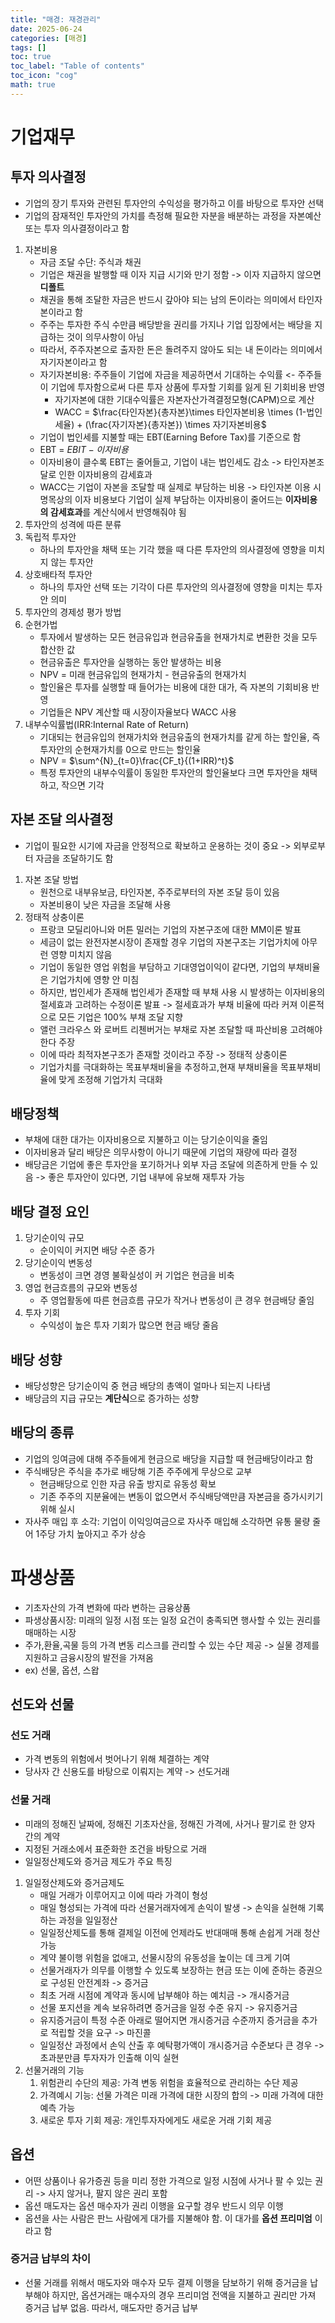 ```yaml
---
title: "매경: 재경관리"
date: 2025-06-24
categories: [매경]
tags: []
toc: true
toc_label: "Table of contents"
toc_icon: "cog"
math: true
---
```


# 기업재무

## 투자 의사결정
- 기업의 장기 투자와 관련된 투자안의 수익성을 평가하고 이를 바탕으로 투자안 선택
- 기업의 잠재적인 투자안의 가치를 측정해 필요한 자분을 배분하는 과정을 자본예산 또는 투자 의사결정이라고 함

1. 자본비용
   - 자금 조달 수단: 주식과 채권
   - 기업은 채권을 발행할 때 이자 지급 시기와 만기 정함 -> 이자 지급하지 않으면 **디폴트**
   - 채권을 통해 조달한 자금은 반드시 갚아야 되는 남의 돈이라는 의미에서 타인자본이라고 함
   - 주주는 투자한 주식 수만큼 배당받을 권리를 가지나 기업 입장에서는 배당을 지급하는 것이 의무사항이 아님
   - 따라서, 주주자본으로 출자한 돈은 돌려주지 않아도 되는 내 돈이라는 의미에서 자기자본이라고 함
   - 자기자본비용: 주주들이 기업에 자금을 제공하면서 기대하는 수익률 <- 주주들이 기업에 투자함으로써 다른 투자 상품에 투자할 기회를 잃게 된 기회비용 반영
     - 자기자본에 대한 기대수익률은 자본자산가격결정모형(CAPM)으로 계산
     - WACC = $\frac{타인자본}{총자본}\times 타인자본비용 \times (1-법인세율) + (\frac{자기자본}{총자본}) \times 자기자본비용$
   - 기업이 법인세를 지불할 때는 EBT(Earning Before Tax)를 기준으로 함
   - EBT = $EBIT - 이자비용$
   - 이자비용이 클수록 EBT는 줄어들고, 기업이 내는 법인세도 감소 -> 타인자본조달로 인한 이자비용의 감세효과
   - WACC는 기업이 자본을 조달할 때 실제로 부담하는 비용 -> 타인자본 이용 시 명목상의 이자 비용보다 기업이 실제 부담하는 이자비용이 줄어드는 **이자비용의 감세효과**를 계산식에서 반영해줘야 됨
2. 투자안의 성격에 따른 분류
  1. 독립적 투자안
     - 하나의 투자안을 채택 또는 기각 했을 때 다른 투자안의 의사결정에 영향을 미치지 않는 투자안
  2. 상호배타적 투자안
     - 하나의 투자안 선택 또는 기각이 다른 투자안의 의사결정에 영향을 미치는 투자안 의미
3. 투자안의 경제성 평가 방법
  1. 순현가법
     - 투자에서 발생하는 모든 현금유입과 현금유출을 현재가치로 변환한 것을 모두 합산한 값
     - 현금유출은 투자안을 실행하는 동안 발생하는 비용
     - NPV = 미래 현금유입의 현재가치 - 현금유출의 현재가치
     - 할인율은 투자를 실행할 때 들어가는 비용에 대한 대가, 즉 자본의 기회비용 반영
     - 기업들은 NPV 계산할 때 시장이자율보다 WACC 사용
  2. 내부수익률법(IRR:Internal Rate of Return)
     - 기대되는 현금유입의 현재가치와 현금유출의 현재가치를 같게 하는 할인율, 즉 투자안의 순현재가치를 0으로 만드는 할인율
     - NPV = $\sum^{N}_{t=0}\frac{CF_t}{(1+IRR)^t}$
     - 특정 투자안의 내부수익률이 동일한 투자안의 할인율보다 크면 투자안을 채택하고, 작으면 기각

## 자본 조달 의사결정
- 기업이 필요한 시기에 자금을 안정적으로 확보하고 운용하는 것이 중요 -> 외부로부터 자금을 조달하기도 함
1. 자본 조달 방법
   - 원천으로 내부유보금, 타인자본, 주주로부터의 자본 조달 등이 있음
   - 자본비용이 낮은 자금을 조달해 사용
2. 정태적 상충이론
   - 프랑코 모딜리아니와 머튼 밀러는 기업의 자본구조에 대한 MM이론 발표
   - 세금이 없는 완전자본시장이 존재할 경우 기업의 자본구조는 기업가치에 아무런 영향 미치지 않음
   - 기업이 동일한 영업 위험을 부담하고 기대영업이익이 같다면, 기업의 부채비율은 기업가치에 영향 안 미침
   - 하지만, 법인세가 존재해 법인세가 존재할 때 부채 사용 시 발생하는 이자비용의 절세효과 고려하는 수정이론 발표 -> 절세효과가 부채 비율에 따라 커져 이론적으로 모든 기업은 100% 부채 조달 지향
   - 앨런 크라우스 와 로버트 리첸버거는 부채로 자본 조달할 때 파산비용 고려해야 한다 주장
   - 이에 따라 최적자본구조가 존재할 것이라고 주장 -> 정태적 상충이론
   - 기업가치를 극대화하는 목표부채비율을 추정하고,현재 부채비율을 목표부채비율에 맞게 조정해 기업가치 극대화

## 배당정책
- 부채에 대한 대가는 이자비용으로 지불하고 이는 당기순이익을 줄임
- 이자비용과 달리 배당은 의무사항이 아니기 때문에 기업의 재량에 따라 결정
- 배당금은 기업에 좋은 투자안을 포기하거나 외부 자금 조달에 의존하게 만들 수 있음 -> 좋은 투자안이 있다면, 기업 내부에 유보해 재투자 가능

## 배당 결정 요인
1. 당기순이익 규모
   - 순이익이 커지면 배당 수준 증가
2. 당기순이익 변동성
   - 변동성이 크면 경영 불확실성이 커 기업은 현금을 비축
3. 영업 현금흐름의 규모와 변동성
   - 주 영업활동에 따른 현금흐름 규모가 작거나 변동성이 큰 경우 현금배당 줄임
4. 투자 기회
   - 수익성이 높은 투자 기회가 많으면 현금 배당 줄음

## 배당 성향
- 배당성향은 당기순이익 중 현금 배당의 총액이 얼마나 되는지 나타냄
- 배당금의 지급 규모는 **계단식**으로 증가하는 성향

## 배당의 종류
- 기업의 잉여금에 대해 주주들에게 현금으로 배당을 지급할 때 현금배당이라고 함
- 주식배당은 주식을 추가로 배당해 기존 주주에게 무상으로 교부
  - 현금배당으로 인한 자금 유출 방지로 유동성 확보
  - 기존 주주의 지분율에는 변동이 없으면서 주식배당액만큼 자본금을 증가시키기 위해 실시
- 자사주 매입 후 소각: 기업이 이익잉여금으로 자사주 매입해 소각하면 유통 물량 줄어 1주당 가치 높아지고 주가 상승

# 파생상품
- 기초자산의 가격 변화에 따라 변하는 금융상품
- 파생상품시장: 미래의 일정 시점 또는 일정 요건이 충족되면 행사할 수 있는 권리를 매매하는 시장
- 주가,환율,곡물 등의 가격 변동 리스크를 관리할 수 있는 수단 제공 -> 실물 경제를 지원하고 금융시장의 발전을 가져옴
- ex) 선물, 옵션, 스왑

## 선도와 선물

### 선도 거래
- 가격 변동의 위험에서 벗어나기 위해 체결하는 계약
- 당사자 간 신용도를 바탕으로 이뤄지는 계약 -> 선도거래

### 선물 거래
- 미래의 정해진 날짜에, 정해진 기초자산을, 정해진 가격에, 사거나 팔기로 한 양자 간의 계약
- 지정된 거래소에서 표준화한 조건을 바탕으로 거래
- 일일정산제도와 증거금 제도가 주요 특징
1. 일일정산제도와 증거금제도
   - 매일 거래가 이루어지고 이에 따라 가격이 형성
   - 매일 형성되는 가격에 따라 선물거래자에게 손익이 발생 -> 손익을 실현해 기록하는 과정을 일일정산
   - 일일정산제도를 통해 결제일 이전에 언제라도 반대매매 통해 손쉽게 거래 청산 가능
   - 계약 불이행 위험을 없애고, 선물시장의 유동성을 높이는 데 크게 기여
   - 선물거래자가 의무를 이행할 수 있도록 보장하는 현금 또는 이에 준하는 증권으로 구성된 안전계좌 -> 증거금
   - 최초 거래 시점에 계약과 동시에 납부해야 하는 예치금 -> 개시증거금
   - 선물 포지션을 계속 보유하려면 증거금을 일정 수준 유지 -> 유지증거금
   - 유지증거금이 특정 수준 아래로 떨어지면 개시증거금 수준까지 증거금을 추가로 적립할 것을 요구 -> 마진콜
   - 일일정산 과정에서 손익 산출 후 예탁평가액이 개시증거금 수준보다 큰 경우 -> 초과분만큼 투자자가 인출해 이익 실현
2. 선물거래의 기능
   1. 위험관리 수단의 제공: 가격 변동 위험을 효율적으로 관리하는 수단 제공
   2. 가격예시 기능: 선물 가격은 미래 가격에 대한 시장의 합의 -> 미래 가격에 대한 예측 가능
   3. 새로운 투자 기회 제공: 개인투자자에게도 새로운 거래 기회 제공

## 옵션
- 어떤 상품이나 유가증권 등을 미리 정한 가격으로 일정 시점에 사거나 팔 수 있는 권리 -> 사지 않거나, 팔지 않은 권리 포함
- 옵션 매도자는 옵션 매수자가 권리 이행을 요구할 경우 반드시 의무 이행
- 옵션을 사는 사람은 판느 사람에게 대가를 지불해야 함. 이 대가를 **옵션 프리미엄** 이라고 함

### 증거금 납부의 차이
- 선물 거래를 위해서 매도자와 매수자 모두 결제 이행을 담보하기 위해 증거금을 납부해야 하지만, 옵션거래는 매수자의 경우 프리미엄 전액을 지불하고 권리만 가져 증거금 납부 없음. 따라서, 매도자만 증거금 납부
